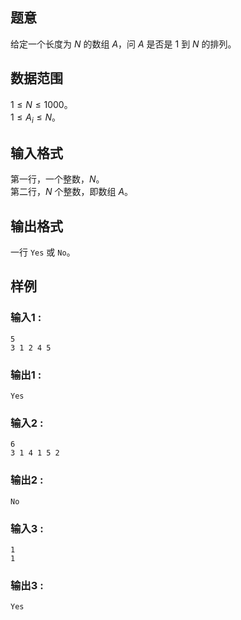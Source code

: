 ## 题意  

给定一个长度为 $N$ 的数组 $A$，问 $A$ 是否是 $1$ 到 $N$ 的排列。

## 数据范围

$1\le N\le 1000$。      
$1\le A_i\le N$。

## 输入格式

第一行，一个整数，$N$。     
第二行，$N$ 个整数，即数组 $A$。
          
## 输出格式

一行 `Yes` 或 `No`。

## 样例

### 输入1 :
```
5
3 1 2 4 5
```

### 输出1 :
```
Yes
```

### 输入2 :
```
6
3 1 4 1 5 2
```

### 输出2 :
```
No
```

### 输入3 :
```
1
1
```

### 输出3 :
```
Yes
```
